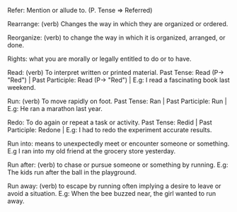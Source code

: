 Refer: Mention or allude to. (P. Tense => Referred) 

Rearrange: (verb) Changes the way in which they are organized or ordered. 

Reorganize: (verb) to change the way in which it is organized, arranged, or done. 

Rights: what you are morally or legally entitled to do or to have. 

Read: (verb) To interpret written or printed material. Past Tense: Read (P-> "Red") | Past Participle: Read (P-> "Red") | E.g: I read a fascinating book last weekend. 

Run: (verb) To move rapidly on foot. Past Tense: Ran | Past Participle: Run | E.g: He ran a marathon last year.

Redo: To do again or repeat a task or activity. Past Tense: Redid | Past Participle: Redone | E.g: I had to redo the experiment accurate results.

Run into: means to unexpectedly meet or encounter someone or something. E.g I ran into my old friend at the grocery store yesterday.  

Run after: (verb) to chase or pursue someone or something by running. E.g: The kids run after the ball in the playground. 

Run away: (verb) to escape by running often implying a desire to leave or avoid a situation. E.g: When the bee buzzed near, the girl wanted to run away. 